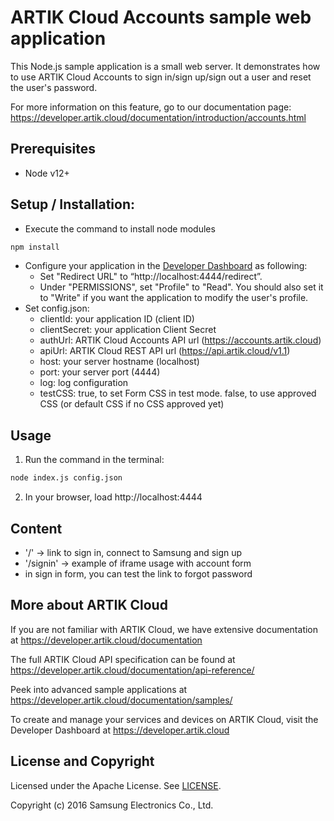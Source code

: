 # ARTIK Cloud Accounts sample web application

This Node.js sample application is a small web server. It demonstrates how to use ARTIK Cloud Accounts to sign in/sign up/sign out a user and reset the user's password. 

For more information on this feature, go to our documentation page:
https://developer.artik.cloud/documentation/introduction/accounts.html

## Prerequisites
* Node v12+

## Setup / Installation:
* Execute the command to install node modules
```bash
npm install
```
* Configure your application in the [Developer Dashboard](https://developer.artik.cloud/dashboard) as following:
  * Set "Redirect URL" to “http://localhost:4444/redirect”.
  * Under "PERMISSIONS", set "Profile" to "Read". You should also set it to "Write" if you want the application to modify the user's profile.
* Set config.json:
  * clientId: your application ID (client ID)
  * clientSecret: your application Client Secret
  * authUrl: ARTIK Cloud Accounts API url (https://accounts.artik.cloud)
  * apiUrl: ARTIK Cloud REST API url (https://api.artik.cloud/v1.1)
  * host: your server hostname (localhost)
  * port: your server port (4444)
  * log: log configuration
  * testCSS: true, to set Form CSS in test mode. false, to use approved CSS (or default CSS if no CSS approved yet)

## Usage

 1. Run the command in the terminal:

  ```bash
  node index.js config.json
  ```

 2. In your browser, load http://localhost:4444

## Content
 - '/' -> link to sign in, connect to Samsung and sign up
 - '/signin' -> example of iframe usage with account form
 - in sign in form, you can test the link to forgot password

More about ARTIK Cloud
---------------

If you are not familiar with ARTIK Cloud, we have extensive documentation at https://developer.artik.cloud/documentation

The full ARTIK Cloud API specification can be found at https://developer.artik.cloud/documentation/api-reference/

Peek into advanced sample applications at https://developer.artik.cloud/documentation/samples/

To create and manage your services and devices on ARTIK Cloud, visit the Developer Dashboard at https://developer.artik.cloud

License and Copyright
---------------------

Licensed under the Apache License. See [LICENSE](LICENSE).

Copyright (c) 2016 Samsung Electronics Co., Ltd.


